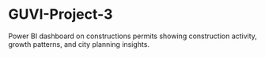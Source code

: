 # GUVI-Project-3
Power BI dashboard on constructions permits showing construction activity, growth patterns, and city planning insights.

